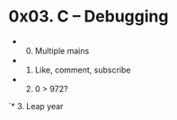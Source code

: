 # 0x03. C – Debugging

* 0. Multiple mains

* 1. Like, comment, subscribe

* 2. 0 > 972?

`* 3. Leap year

